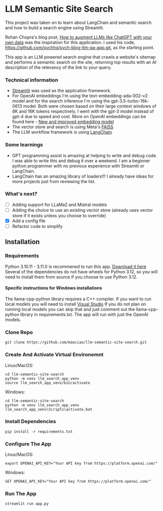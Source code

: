 # LLM Semantic Site Search

This project was taken on to learn about LangChain and semantic search and how to build a search engine using Streamlit.  

Rohan Chopra's blog post, [How to augment LLMs like ChatGPT with your own data](https://sych.io/blog/how-to-augment-chatgpt-with-your-own-data/) was the inspiration for this application. I used his code, https://github.com/sychhq/sych-blog-llm-qa-app.git, as the starting point. 

This app is an LLM powered search engine that crawls a website's sitemap and performs a semantic search on the site, returning top results with an AI description of the relevancy of the link to your query.

### Technical information

* [Streamlit](https://streamlit.io/) was used as the application framework.
* For OpenAI embeddings I'm using the text-embedding-ada-002-v2 model and for the search inference I'm using the gpt-3.5-turbo-16k-0613 model.  Both were chosen based on their large context windows of 8K and 16K tokens respectively.  I went with the gpt-3 model instead of gpt-4 due to speed and cost.  More on OpenAI embeddings can be found here - [New and improved embedding model](https://openai.com/blog/new-and-improved-embedding-model)
* The vector store and search is using Meta's [FAISS](https://github.com/facebookresearch/faiss)
* The LLM workflow framework is using [LangChain](https://docs.langchain.com/docs/)

### Some learnings

* GPT programming assist is amazing at helping to write and debug code. I was able to write this and debug it over a weekend. I am a beginner python programmer with no previous experience with Streamlit or LangChain.
* LangChain has an amazing library of loaders!!! I already have ideas for more projects just from reviewing the list.

### What's next?

- [ ] Adding support for LLaMa2 and Mistral models
- [ ] Adding the choice to use an existing vector store (already uses vector store if it exists unless you choose to override)
- [x] Add a config file
- [ ] Refactor code to simplify

## Installation

### Requirements

Python 3.10.11 - 3.11.0 is recommened to run this app. [Download it here](https://www.python.org/downloads/)
Several of the dependencies do not have wheels for Python 3.12, so you will need to install them from source if you choose to use Python 3.12.

#### Specific instructions for Windows installations

The llama-cpp-python library requires a C++ compiler.
If you want to run local models you will need to install [Visual Studio](https://visualstudio.microsoft.com/downloads/)
If you do not plan on running local models you can skip that and just comment out the llama-cpp-python library in requirements.txt.
The app will run with just the OpenAI models.

### Clone Repo

```shell
git clone https://github.com/maociao/llm-semantic-site-search.git
```

### Create And Activate Virtual Environemnt

Linux/MacOS:
```shell
cd llm-semantic-site-search
python -m venv llm_search_app_venv
source llm_search_app_venv/bin/activate
```

Windows:
```shell
cd llm-semantic-site-search
python -m venv llm_search_app_venv
llm_search_app_venv\Scripts\activate.bat
```

### Install Dependencies

```shell
pip install -r requirements.txt
```

### Configure The App

Linux/MacOS:
```shell
export OPENAI_API_KEY="Your API key from https://platform.openai.com/"
```

Windows:
```shell
SET OPENAI_API_KEY="Your API key from https://platform.openai.com/"
```

### Run The App

```bash
streamlit run app.py
```
